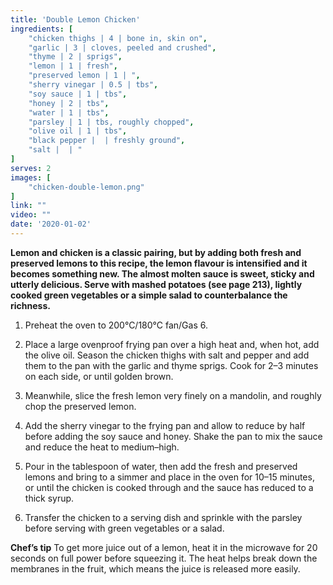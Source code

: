```yaml
---
title: 'Double Lemon Chicken'
ingredients: [
    "chicken thighs | 4 | bone in, skin on",
    "garlic | 3 | cloves, peeled and crushed",
    "thyme | 2 | sprigs",
    "lemon | 1 | fresh",
    "preserved lemon | 1 | ",
    "sherry vinegar | 0.5 | tbs",
    "soy sauce | 1 | tbs",
    "honey | 2 | tbs",
    "water | 1 | tbs",
    "parsley | 1 | tbs, roughly chopped",
    "olive oil | 1 | tbs",
    "black pepper |  | freshly ground",
    "salt |  | "
]
serves: 2
images: [
    "chicken-double-lemon.png"
]
link: ""
video: ""
date: '2020-01-02'
---
```


**Lemon and chicken is a classic pairing, but by adding both fresh
and preserved lemons to this recipe, the lemon flavour is
intensified and it becomes something new. The almost molten
sauce is sweet, sticky and utterly delicious. Serve with mashed
potatoes (see page 213), lightly cooked green vegetables or a
simple salad to counterbalance the richness.**

1. Preheat the oven to 200°C/180°C fan/Gas 6.

2. Place a large ovenproof frying pan over a high heat and, when
hot, add the olive oil. Season the chicken thighs with salt and
pepper and add them to the pan with the garlic and thyme
sprigs. Cook for 2–3 minutes on each side, or until golden
brown.

3. Meanwhile, slice the fresh lemon very finely on a mandolin, and
roughly chop the preserved lemon.

4. Add the sherry vinegar to the frying pan and allow to reduce by
half before adding the soy sauce and honey. Shake the pan to mix 
the sauce and reduce the heat to medium–high.

5. Pour in the tablespoon of water, then add the fresh and
preserved lemons and bring to a simmer and place in the oven
for 10–15 minutes, or until the chicken is cooked through and
the sauce has reduced to a thick syrup.

6. Transfer the chicken to a serving dish and sprinkle with the
parsley before serving with green vegetables or a salad.

**Chef’s tip**
To get more juice out of a lemon, heat it in the microwave for 20
seconds on full power before squeezing it. The heat helps break
down the membranes in the fruit, which means the juice is
released more easily.
